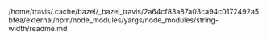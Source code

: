 /home/travis/.cache/bazel/_bazel_travis/2a64cf83a87a03ca94c0172492a5bfea/external/npm/node_modules/yargs/node_modules/string-width/readme.md